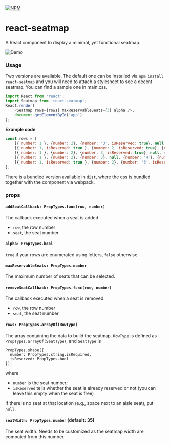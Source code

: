 [![NPM](https://nodei.co/npm/react-seatmap.png?downloads=true&stars=true)](https://nodei.co/npm/react-seatmap/)
# react-seatmap
A React component to display a minimal, yet functional seatmap.

![Demo](demo.gif)

### Usage
Two versions are available. The default one can be installed via `npm install react-seatmap` and you will need to attach a stylesheet to see a decent seatmap. You can find a sample one in main.css.

```javascript
import React from 'react';
import Seatmap from 'react-seatmap';
React.render(
    <Seatmap rows={rows} maxReservableSeats={3} alpha />,
    document.getElementById('app')
);
```

**Example code**
```javascript
const rows = [
    [{ number: 1 }, {number: 2}, {number: '3', isReserved: true}, null, {number: '4'}, {number: 5}, {number: 6}],
    [{ number: 1, isReserved: true }, {number: 2, isReserved: true}, {number: '3', isReserved: true}, null, {number: '4'}, {number: 5}, {number: 6}],
    [{ number: 1 }, {number: 2}, {number: 3, isReserved: true}, null, {number: '4'}, {number: 5}, {number: 6}],
    [{ number: 1 }, {number: 2}, {number: 3}, null, {number: '4'}, {number: 5}, {number: 6}],
    [{ number: 1, isReserved: true }, {number: 2}, {number: '3', isReserved: true}, null, {number: '4'}, {number: 5}, {number: 6, isReserved: true}]
];
```

There is a bundled version available in `dist`, where the css is bundled together with the component via webpack.

### props
#### `addSeatCallback: PropTypes.func(row, number)`
The callback executed when a seat is added
- `row`, the row number
- `seat`, the seat number

#### `alpha: PropTypes.bool`
`true` if your rows are enumerated using letters, `false` otherwise.

#### `maxReservableSeats: PropTypes.number`
The maximum number of seats that can be selected.

#### `removeSeatCallback: PropTypes.func(row, number)`
The callback executed when a seat is removed
- `row`, the row number
- `seat`, the seat number

#### `rows: PropTypes.arrayOf(RowType)`
The array containing the data to build the seatmap.
`RowType` is defined as `PropTypes.arrayOf(SeatType)`, and `SeatType` is
```
PropTypes.shape({
  number: PropTypes.string.isRequired,
  isReserved: PropTypes.bool
});
```
where
- `number` is the seat number;
- `isReserved` tells whether the seat is already reserved or not (you can leave this empty when the seat is free)

If there is no seat at that location (e.g., space next to an aisle seat), put `null`.

#### `seatWidth: PropTypes.number` (default: 35)
The seat width. Needs to be customized as the seatmap width are computed from this
number.
